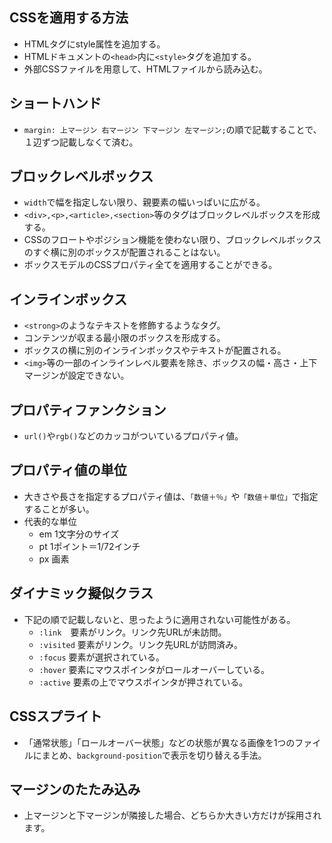 ## CSSを適用する方法
- HTMLタグにstyle属性を追加する。
- HTMLドキュメントの`<head>`内に`<style>`タグを追加する。
- 外部CSSファイルを用意して、HTMLファイルから読み込む。

## ショートハンド
- `margin: 上マージン 右マージン 下マージン 左マージン;`の順で記載することで、１辺ずつ記載しなくて済む。

## ブロックレベルボックス
- `width`で幅を指定しない限り、親要素の幅いっぱいに広がる。
- `<div>,<p>,<article>,<section>`等のタグはブロックレベルボックスを形成する。
- CSSのフロートやポジション機能を使わない限り、ブロックレベルボックスのすぐ横に別のボックスが配置されることはない。
- ボックスモデルのCSSプロパティ全てを適用することができる。

## インラインボックス
- `<strong>`のようなテキストを修飾するようなタグ。
- コンテンツが収まる最小限のボックスを形成する。
- ボックスの横に別のインラインボックスやテキストが配置される。
- `<img>`等の一部のインラインレベル要素を除き、ボックスの幅・高さ・上下マージンが設定できない。 

## プロパティファンクション
- `url()`や`rgb()`などのカッコがついているプロパティ値。

## プロパティ値の単位
- 大きさや長さを指定するプロパティ値は、`「数値＋％」`や`「数値＋単位」`で指定することが多い。
- 代表的な単位
    - em 1文字分のサイズ
    - pt 1ポイント＝1/72インチ
    - px 画素

## ダイナミック擬似クラス
- 下記の順で記載しないと、思ったように適用されない可能性がある。
    - `:link`　要素がリンク。リンク先URLが未訪問。
    - `:visited` 要素がリンク。リンク先URLが訪問済み。
    - `:focus` 要素が選択されている。
    - `:hover` 要素にマウスポインタがロールオーバーしている。
    - `:active` 要素の上でマウスポインタが押されている。

## CSSスプライト
- 「通常状態」「ロールオーバー状態」などの状態が異なる画像を1つのファイルにまとめ、`background-position`で表示を切り替える手法。

## マージンのたたみ込み
- 上マージンと下マージンが隣接した場合、どちらか大きい方だけが採用されます。

